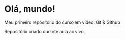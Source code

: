 # Olá, mundo!
Meu primeiro repositorio do curso em video: Git & Github

Repositório criado durante aula ao vivo.

